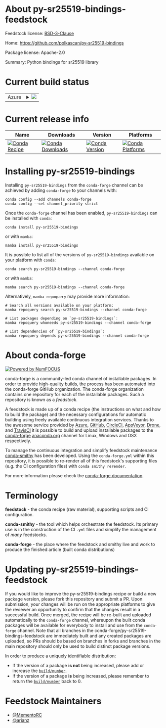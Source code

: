 About py-sr25519-bindings-feedstock
===================================

Feedstock license: [BSD-3-Clause](https://github.com/conda-forge/py-sr25519-bindings-feedstock/blob/main/LICENSE.txt)

Home: https://github.com/polkascan/py-sr25519-bindings

Package license: Apache-2.0

Summary: Python bindings for sr25519 library

Current build status
====================


<table>
    
  <tr>
    <td>Azure</td>
    <td>
      <details>
        <summary>
          <a href="https://dev.azure.com/conda-forge/feedstock-builds/_build/latest?definitionId=20657&branchName=main">
            <img src="https://dev.azure.com/conda-forge/feedstock-builds/_apis/build/status/py-sr25519-bindings-feedstock?branchName=main">
          </a>
        </summary>
        <table>
          <thead><tr><th>Variant</th><th>Status</th></tr></thead>
          <tbody><tr>
              <td>linux_64_python3.10.____cpython</td>
              <td>
                <a href="https://dev.azure.com/conda-forge/feedstock-builds/_build/latest?definitionId=20657&branchName=main">
                  <img src="https://dev.azure.com/conda-forge/feedstock-builds/_apis/build/status/py-sr25519-bindings-feedstock?branchName=main&jobName=linux&configuration=linux%20linux_64_python3.10.____cpython" alt="variant">
                </a>
              </td>
            </tr><tr>
              <td>linux_64_python3.11.____cpython</td>
              <td>
                <a href="https://dev.azure.com/conda-forge/feedstock-builds/_build/latest?definitionId=20657&branchName=main">
                  <img src="https://dev.azure.com/conda-forge/feedstock-builds/_apis/build/status/py-sr25519-bindings-feedstock?branchName=main&jobName=linux&configuration=linux%20linux_64_python3.11.____cpython" alt="variant">
                </a>
              </td>
            </tr><tr>
              <td>linux_64_python3.12.____cpython</td>
              <td>
                <a href="https://dev.azure.com/conda-forge/feedstock-builds/_build/latest?definitionId=20657&branchName=main">
                  <img src="https://dev.azure.com/conda-forge/feedstock-builds/_apis/build/status/py-sr25519-bindings-feedstock?branchName=main&jobName=linux&configuration=linux%20linux_64_python3.12.____cpython" alt="variant">
                </a>
              </td>
            </tr><tr>
              <td>linux_64_python3.13.____cp313</td>
              <td>
                <a href="https://dev.azure.com/conda-forge/feedstock-builds/_build/latest?definitionId=20657&branchName=main">
                  <img src="https://dev.azure.com/conda-forge/feedstock-builds/_apis/build/status/py-sr25519-bindings-feedstock?branchName=main&jobName=linux&configuration=linux%20linux_64_python3.13.____cp313" alt="variant">
                </a>
              </td>
            </tr><tr>
              <td>linux_64_python3.9.____cpython</td>
              <td>
                <a href="https://dev.azure.com/conda-forge/feedstock-builds/_build/latest?definitionId=20657&branchName=main">
                  <img src="https://dev.azure.com/conda-forge/feedstock-builds/_apis/build/status/py-sr25519-bindings-feedstock?branchName=main&jobName=linux&configuration=linux%20linux_64_python3.9.____cpython" alt="variant">
                </a>
              </td>
            </tr><tr>
              <td>linux_aarch64_python3.10.____cpython</td>
              <td>
                <a href="https://dev.azure.com/conda-forge/feedstock-builds/_build/latest?definitionId=20657&branchName=main">
                  <img src="https://dev.azure.com/conda-forge/feedstock-builds/_apis/build/status/py-sr25519-bindings-feedstock?branchName=main&jobName=linux&configuration=linux%20linux_aarch64_python3.10.____cpython" alt="variant">
                </a>
              </td>
            </tr><tr>
              <td>linux_aarch64_python3.11.____cpython</td>
              <td>
                <a href="https://dev.azure.com/conda-forge/feedstock-builds/_build/latest?definitionId=20657&branchName=main">
                  <img src="https://dev.azure.com/conda-forge/feedstock-builds/_apis/build/status/py-sr25519-bindings-feedstock?branchName=main&jobName=linux&configuration=linux%20linux_aarch64_python3.11.____cpython" alt="variant">
                </a>
              </td>
            </tr><tr>
              <td>linux_aarch64_python3.12.____cpython</td>
              <td>
                <a href="https://dev.azure.com/conda-forge/feedstock-builds/_build/latest?definitionId=20657&branchName=main">
                  <img src="https://dev.azure.com/conda-forge/feedstock-builds/_apis/build/status/py-sr25519-bindings-feedstock?branchName=main&jobName=linux&configuration=linux%20linux_aarch64_python3.12.____cpython" alt="variant">
                </a>
              </td>
            </tr><tr>
              <td>linux_aarch64_python3.13.____cp313</td>
              <td>
                <a href="https://dev.azure.com/conda-forge/feedstock-builds/_build/latest?definitionId=20657&branchName=main">
                  <img src="https://dev.azure.com/conda-forge/feedstock-builds/_apis/build/status/py-sr25519-bindings-feedstock?branchName=main&jobName=linux&configuration=linux%20linux_aarch64_python3.13.____cp313" alt="variant">
                </a>
              </td>
            </tr><tr>
              <td>linux_aarch64_python3.9.____cpython</td>
              <td>
                <a href="https://dev.azure.com/conda-forge/feedstock-builds/_build/latest?definitionId=20657&branchName=main">
                  <img src="https://dev.azure.com/conda-forge/feedstock-builds/_apis/build/status/py-sr25519-bindings-feedstock?branchName=main&jobName=linux&configuration=linux%20linux_aarch64_python3.9.____cpython" alt="variant">
                </a>
              </td>
            </tr><tr>
              <td>linux_ppc64le_python3.10.____cpython</td>
              <td>
                <a href="https://dev.azure.com/conda-forge/feedstock-builds/_build/latest?definitionId=20657&branchName=main">
                  <img src="https://dev.azure.com/conda-forge/feedstock-builds/_apis/build/status/py-sr25519-bindings-feedstock?branchName=main&jobName=linux&configuration=linux%20linux_ppc64le_python3.10.____cpython" alt="variant">
                </a>
              </td>
            </tr><tr>
              <td>linux_ppc64le_python3.11.____cpython</td>
              <td>
                <a href="https://dev.azure.com/conda-forge/feedstock-builds/_build/latest?definitionId=20657&branchName=main">
                  <img src="https://dev.azure.com/conda-forge/feedstock-builds/_apis/build/status/py-sr25519-bindings-feedstock?branchName=main&jobName=linux&configuration=linux%20linux_ppc64le_python3.11.____cpython" alt="variant">
                </a>
              </td>
            </tr><tr>
              <td>linux_ppc64le_python3.12.____cpython</td>
              <td>
                <a href="https://dev.azure.com/conda-forge/feedstock-builds/_build/latest?definitionId=20657&branchName=main">
                  <img src="https://dev.azure.com/conda-forge/feedstock-builds/_apis/build/status/py-sr25519-bindings-feedstock?branchName=main&jobName=linux&configuration=linux%20linux_ppc64le_python3.12.____cpython" alt="variant">
                </a>
              </td>
            </tr><tr>
              <td>linux_ppc64le_python3.13.____cp313</td>
              <td>
                <a href="https://dev.azure.com/conda-forge/feedstock-builds/_build/latest?definitionId=20657&branchName=main">
                  <img src="https://dev.azure.com/conda-forge/feedstock-builds/_apis/build/status/py-sr25519-bindings-feedstock?branchName=main&jobName=linux&configuration=linux%20linux_ppc64le_python3.13.____cp313" alt="variant">
                </a>
              </td>
            </tr><tr>
              <td>linux_ppc64le_python3.9.____cpython</td>
              <td>
                <a href="https://dev.azure.com/conda-forge/feedstock-builds/_build/latest?definitionId=20657&branchName=main">
                  <img src="https://dev.azure.com/conda-forge/feedstock-builds/_apis/build/status/py-sr25519-bindings-feedstock?branchName=main&jobName=linux&configuration=linux%20linux_ppc64le_python3.9.____cpython" alt="variant">
                </a>
              </td>
            </tr><tr>
              <td>osx_64_python3.10.____cpython</td>
              <td>
                <a href="https://dev.azure.com/conda-forge/feedstock-builds/_build/latest?definitionId=20657&branchName=main">
                  <img src="https://dev.azure.com/conda-forge/feedstock-builds/_apis/build/status/py-sr25519-bindings-feedstock?branchName=main&jobName=osx&configuration=osx%20osx_64_python3.10.____cpython" alt="variant">
                </a>
              </td>
            </tr><tr>
              <td>osx_64_python3.11.____cpython</td>
              <td>
                <a href="https://dev.azure.com/conda-forge/feedstock-builds/_build/latest?definitionId=20657&branchName=main">
                  <img src="https://dev.azure.com/conda-forge/feedstock-builds/_apis/build/status/py-sr25519-bindings-feedstock?branchName=main&jobName=osx&configuration=osx%20osx_64_python3.11.____cpython" alt="variant">
                </a>
              </td>
            </tr><tr>
              <td>osx_64_python3.12.____cpython</td>
              <td>
                <a href="https://dev.azure.com/conda-forge/feedstock-builds/_build/latest?definitionId=20657&branchName=main">
                  <img src="https://dev.azure.com/conda-forge/feedstock-builds/_apis/build/status/py-sr25519-bindings-feedstock?branchName=main&jobName=osx&configuration=osx%20osx_64_python3.12.____cpython" alt="variant">
                </a>
              </td>
            </tr><tr>
              <td>osx_64_python3.13.____cp313</td>
              <td>
                <a href="https://dev.azure.com/conda-forge/feedstock-builds/_build/latest?definitionId=20657&branchName=main">
                  <img src="https://dev.azure.com/conda-forge/feedstock-builds/_apis/build/status/py-sr25519-bindings-feedstock?branchName=main&jobName=osx&configuration=osx%20osx_64_python3.13.____cp313" alt="variant">
                </a>
              </td>
            </tr><tr>
              <td>osx_64_python3.9.____cpython</td>
              <td>
                <a href="https://dev.azure.com/conda-forge/feedstock-builds/_build/latest?definitionId=20657&branchName=main">
                  <img src="https://dev.azure.com/conda-forge/feedstock-builds/_apis/build/status/py-sr25519-bindings-feedstock?branchName=main&jobName=osx&configuration=osx%20osx_64_python3.9.____cpython" alt="variant">
                </a>
              </td>
            </tr><tr>
              <td>osx_arm64_python3.10.____cpython</td>
              <td>
                <a href="https://dev.azure.com/conda-forge/feedstock-builds/_build/latest?definitionId=20657&branchName=main">
                  <img src="https://dev.azure.com/conda-forge/feedstock-builds/_apis/build/status/py-sr25519-bindings-feedstock?branchName=main&jobName=osx&configuration=osx%20osx_arm64_python3.10.____cpython" alt="variant">
                </a>
              </td>
            </tr><tr>
              <td>osx_arm64_python3.11.____cpython</td>
              <td>
                <a href="https://dev.azure.com/conda-forge/feedstock-builds/_build/latest?definitionId=20657&branchName=main">
                  <img src="https://dev.azure.com/conda-forge/feedstock-builds/_apis/build/status/py-sr25519-bindings-feedstock?branchName=main&jobName=osx&configuration=osx%20osx_arm64_python3.11.____cpython" alt="variant">
                </a>
              </td>
            </tr><tr>
              <td>osx_arm64_python3.12.____cpython</td>
              <td>
                <a href="https://dev.azure.com/conda-forge/feedstock-builds/_build/latest?definitionId=20657&branchName=main">
                  <img src="https://dev.azure.com/conda-forge/feedstock-builds/_apis/build/status/py-sr25519-bindings-feedstock?branchName=main&jobName=osx&configuration=osx%20osx_arm64_python3.12.____cpython" alt="variant">
                </a>
              </td>
            </tr><tr>
              <td>osx_arm64_python3.13.____cp313</td>
              <td>
                <a href="https://dev.azure.com/conda-forge/feedstock-builds/_build/latest?definitionId=20657&branchName=main">
                  <img src="https://dev.azure.com/conda-forge/feedstock-builds/_apis/build/status/py-sr25519-bindings-feedstock?branchName=main&jobName=osx&configuration=osx%20osx_arm64_python3.13.____cp313" alt="variant">
                </a>
              </td>
            </tr><tr>
              <td>osx_arm64_python3.9.____cpython</td>
              <td>
                <a href="https://dev.azure.com/conda-forge/feedstock-builds/_build/latest?definitionId=20657&branchName=main">
                  <img src="https://dev.azure.com/conda-forge/feedstock-builds/_apis/build/status/py-sr25519-bindings-feedstock?branchName=main&jobName=osx&configuration=osx%20osx_arm64_python3.9.____cpython" alt="variant">
                </a>
              </td>
            </tr><tr>
              <td>win_64_python3.10.____cpython</td>
              <td>
                <a href="https://dev.azure.com/conda-forge/feedstock-builds/_build/latest?definitionId=20657&branchName=main">
                  <img src="https://dev.azure.com/conda-forge/feedstock-builds/_apis/build/status/py-sr25519-bindings-feedstock?branchName=main&jobName=win&configuration=win%20win_64_python3.10.____cpython" alt="variant">
                </a>
              </td>
            </tr><tr>
              <td>win_64_python3.11.____cpython</td>
              <td>
                <a href="https://dev.azure.com/conda-forge/feedstock-builds/_build/latest?definitionId=20657&branchName=main">
                  <img src="https://dev.azure.com/conda-forge/feedstock-builds/_apis/build/status/py-sr25519-bindings-feedstock?branchName=main&jobName=win&configuration=win%20win_64_python3.11.____cpython" alt="variant">
                </a>
              </td>
            </tr><tr>
              <td>win_64_python3.12.____cpython</td>
              <td>
                <a href="https://dev.azure.com/conda-forge/feedstock-builds/_build/latest?definitionId=20657&branchName=main">
                  <img src="https://dev.azure.com/conda-forge/feedstock-builds/_apis/build/status/py-sr25519-bindings-feedstock?branchName=main&jobName=win&configuration=win%20win_64_python3.12.____cpython" alt="variant">
                </a>
              </td>
            </tr><tr>
              <td>win_64_python3.13.____cp313</td>
              <td>
                <a href="https://dev.azure.com/conda-forge/feedstock-builds/_build/latest?definitionId=20657&branchName=main">
                  <img src="https://dev.azure.com/conda-forge/feedstock-builds/_apis/build/status/py-sr25519-bindings-feedstock?branchName=main&jobName=win&configuration=win%20win_64_python3.13.____cp313" alt="variant">
                </a>
              </td>
            </tr><tr>
              <td>win_64_python3.9.____cpython</td>
              <td>
                <a href="https://dev.azure.com/conda-forge/feedstock-builds/_build/latest?definitionId=20657&branchName=main">
                  <img src="https://dev.azure.com/conda-forge/feedstock-builds/_apis/build/status/py-sr25519-bindings-feedstock?branchName=main&jobName=win&configuration=win%20win_64_python3.9.____cpython" alt="variant">
                </a>
              </td>
            </tr>
          </tbody>
        </table>
      </details>
    </td>
  </tr>
</table>

Current release info
====================

| Name | Downloads | Version | Platforms |
| --- | --- | --- | --- |
| [![Conda Recipe](https://img.shields.io/badge/recipe-py--sr25519--bindings-green.svg)](https://anaconda.org/conda-forge/py-sr25519-bindings) | [![Conda Downloads](https://img.shields.io/conda/dn/conda-forge/py-sr25519-bindings.svg)](https://anaconda.org/conda-forge/py-sr25519-bindings) | [![Conda Version](https://img.shields.io/conda/vn/conda-forge/py-sr25519-bindings.svg)](https://anaconda.org/conda-forge/py-sr25519-bindings) | [![Conda Platforms](https://img.shields.io/conda/pn/conda-forge/py-sr25519-bindings.svg)](https://anaconda.org/conda-forge/py-sr25519-bindings) |

Installing py-sr25519-bindings
==============================

Installing `py-sr25519-bindings` from the `conda-forge` channel can be achieved by adding `conda-forge` to your channels with:

```
conda config --add channels conda-forge
conda config --set channel_priority strict
```

Once the `conda-forge` channel has been enabled, `py-sr25519-bindings` can be installed with `conda`:

```
conda install py-sr25519-bindings
```

or with `mamba`:

```
mamba install py-sr25519-bindings
```

It is possible to list all of the versions of `py-sr25519-bindings` available on your platform with `conda`:

```
conda search py-sr25519-bindings --channel conda-forge
```

or with `mamba`:

```
mamba search py-sr25519-bindings --channel conda-forge
```

Alternatively, `mamba repoquery` may provide more information:

```
# Search all versions available on your platform:
mamba repoquery search py-sr25519-bindings --channel conda-forge

# List packages depending on `py-sr25519-bindings`:
mamba repoquery whoneeds py-sr25519-bindings --channel conda-forge

# List dependencies of `py-sr25519-bindings`:
mamba repoquery depends py-sr25519-bindings --channel conda-forge
```


About conda-forge
=================

[![Powered by
NumFOCUS](https://img.shields.io/badge/powered%20by-NumFOCUS-orange.svg?style=flat&colorA=E1523D&colorB=007D8A)](https://numfocus.org)

conda-forge is a community-led conda channel of installable packages.
In order to provide high-quality builds, the process has been automated into the
conda-forge GitHub organization. The conda-forge organization contains one repository
for each of the installable packages. Such a repository is known as a *feedstock*.

A feedstock is made up of a conda recipe (the instructions on what and how to build
the package) and the necessary configurations for automatic building using freely
available continuous integration services. Thanks to the awesome service provided by
[Azure](https://azure.microsoft.com/en-us/services/devops/), [GitHub](https://github.com/),
[CircleCI](https://circleci.com/), [AppVeyor](https://www.appveyor.com/),
[Drone](https://cloud.drone.io/welcome), and [TravisCI](https://travis-ci.com/)
it is possible to build and upload installable packages to the
[conda-forge](https://anaconda.org/conda-forge) [anaconda.org](https://anaconda.org/)
channel for Linux, Windows and OSX respectively.

To manage the continuous integration and simplify feedstock maintenance
[conda-smithy](https://github.com/conda-forge/conda-smithy) has been developed.
Using the ``conda-forge.yml`` within this repository, it is possible to re-render all of
this feedstock's supporting files (e.g. the CI configuration files) with ``conda smithy rerender``.

For more information please check the [conda-forge documentation](https://conda-forge.org/docs/).

Terminology
===========

**feedstock** - the conda recipe (raw material), supporting scripts and CI configuration.

**conda-smithy** - the tool which helps orchestrate the feedstock.
                   Its primary use is in the construction of the CI ``.yml`` files
                   and simplify the management of *many* feedstocks.

**conda-forge** - the place where the feedstock and smithy live and work to
                  produce the finished article (built conda distributions)


Updating py-sr25519-bindings-feedstock
======================================

If you would like to improve the py-sr25519-bindings recipe or build a new
package version, please fork this repository and submit a PR. Upon submission,
your changes will be run on the appropriate platforms to give the reviewer an
opportunity to confirm that the changes result in a successful build. Once
merged, the recipe will be re-built and uploaded automatically to the
`conda-forge` channel, whereupon the built conda packages will be available for
everybody to install and use from the `conda-forge` channel.
Note that all branches in the conda-forge/py-sr25519-bindings-feedstock are
immediately built and any created packages are uploaded, so PRs should be based
on branches in forks and branches in the main repository should only be used to
build distinct package versions.

In order to produce a uniquely identifiable distribution:
 * If the version of a package **is not** being increased, please add or increase
   the [``build/number``](https://docs.conda.io/projects/conda-build/en/latest/resources/define-metadata.html#build-number-and-string).
 * If the version of a package **is** being increased, please remember to return
   the [``build/number``](https://docs.conda.io/projects/conda-build/en/latest/resources/define-metadata.html#build-number-and-string)
   back to 0.

Feedstock Maintainers
=====================

* [@MementoRC](https://github.com/MementoRC/)
* [@arjanz](https://github.com/arjanz/)

